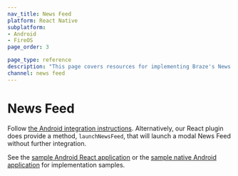 ```yaml
---
nav_title: News Feed
platform: React Native
subplatform: 
- Android
- FireOS
page_order: 3

page_type: reference
description: "This page covers resources for implementing Braze's News Feed in your Android or FireOS app running React Native."
channel: news feed
---
```

# News Feed

Follow [the Android integration instructions][1]. Alternatively, our React plugin does provide a method, `launchNewsFeed`, that will launch a modal News Feed without further integration.

See the [sample Android React application][2] or the [sample native Android application][3] for implementation samples.

[1]: {{site.baseurl}}/developer_guide/platform_integration_guides/android/news_feed/#news-feed
[2]: https://github.com/Appboy/appboy-react-sdk/tree/master/AppboyProject
[3]: https://github.com/Appboy/appboy-android-sdk/tree/master/droidboy
